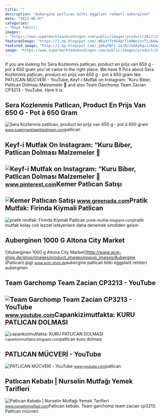 ```yaml
---
title: ""
description: "Aubergine patlican bitki eggplant rehberi auberginen"
date: "2023-06-07"
categories:
- "Ruya Tabiri"
images:
- "https://www.supermarktaanbiedingen.com/public/images/product/2017/28/0-408061-sera-kozlenmis-patlican.jpg"
featuredImage: "https://3.bp.blogspot.com/-WKa3fft9G4Q/T1ABWe1vzTI/AAAAAAAAAJ4/n_v2uSHc460/s1600/IMG_1599.JPG"
featured_image: "http://2.bp.blogspot.com/_g9kyPW7j_I4/R2JeAAyRqcI/AAAAAAAAAB0/nA6iVxpFZ2U/w1200-h630-p-k-no-nu/KURU+PATLICAN+DOLMASI.JPG"
image: "https://www.supermarktaanbiedingen.com/public/images/product/2017/28/0-408061-sera-kozlenmis-patlican.jpg"
---
```


If you are looking for Sera Kozlenmis patlican, product en prijs van 650 g - pot à 650 gram you've came to the right place. We have 9 Pics about Sera Kozlenmis patlican, product en prijs van 650 g - pot à 650 gram like PATLICAN MÜCVERİ - YouTube, Keyf-i Mutfak on Instagram: “Kuru Biber, Patlican Dolması Malzemeler 📌 and also Team Garchomp Team Zacian CP3213 - YouTube. Here it is:

Sera Kozlenmis Patlican, Product En Prijs Van 650 G - Pot à 650 Gram
--------------------------------------------------------------------

 ![Sera Kozlenmis patlican, product en prijs van 650 g - pot à 650 gram](https://www.supermarktaanbiedingen.com/public/images/product/2017/28/0-408061-sera-kozlenmis-patlican.jpg) <small>www.supermarktaanbiedingen.com</small>patlican

Keyf-i Mutfak On Instagram: “Kuru Biber, Patlican Dolması Malzemeler 📌
----------------------------------------------------------------------

 ![Keyf-i Mutfak on Instagram: “Kuru Biber, Patlican Dolması Malzemeler 📌](https://i.pinimg.com/originals/55/b9/0d/55b90d07d212f4199de94094e7a9a2e8.jpg) <small>www.pinterest.com</small>Kemer Patlıcan Satışı
---------------------

 ![Kemer Patlıcan Satışı](https://www.greenada.com/Uploads/UrunResimleri/buyuk/greenadakemer-patlican-500-gr-cf3e.jpg) <small>www.greenada.com</small>Pratik Mutfak: Firinda Kiymali Patlican
---------------------------------------

 ![pratik mutfak: Firinda Kiymali Patlican](https://3.bp.blogspot.com/-WKa3fft9G4Q/T1ABWe1vzTI/AAAAAAAAAJ4/n_v2uSHc460/s1600/IMG_1599.JPG) <small>pratik-mutfak.blogspot.com</small>pratik mutfak kolay cok lezzet isteyenlere daha denemek simdiden gelsin

Auberginen 1000 G Altona City Market
------------------------------------

 ![Auberginen 1000 g Altona City Market](http://www.acm-shop.de/shop/images/product_images/popup_images/Aubergine (Patlican).jpg) <small>www.acm-shop.de</small>aubergine patlican bitki eggplant rehberi auberginen

Team Garchomp Team Zacian CP3213 - YouTube
------------------------------------------

 ![Team Garchomp Team Zacian CP3213 - YouTube](https://i.ytimg.com/vi/HYLCwcE-Dgc/maxres2.jpg?sqp=-oaymwEoCIAKENAF8quKqQMcGADwAQH4AYwCgALgA4oCDAgAEAEYRSBHKGUwDw==&rs=AOn4CLC_ulBvmvqa2cf2uT56Qfk3FCYaDA) <small>www.youtube.com</small>Capankizimutfakta: KURU PATLICAN DOLMASI
----------------------------------------

 ![capankizimutfakta: KURU PATLICAN DOLMASI](http://2.bp.blogspot.com/_g9kyPW7j_I4/R2JeAAyRqcI/AAAAAAAAAB0/nA6iVxpFZ2U/w1200-h630-p-k-no-nu/KURU+PATLICAN+DOLMASI.JPG) <small>capankizimutfakta.blogspot.com</small>patlican kuru dolmasi

PATLICAN MÜCVERİ - YouTube
--------------------------

 ![PATLICAN MÜCVERİ - YouTube](https://i.ytimg.com/vi/FjJJM0BhC1g/maxresdefault.jpg) <small>www.youtube.com</small>patlican

Patlıcan Kebabı | Nurselin Mutfağı Yemek Tarifleri
--------------------------------------------------

 ![Patlıcan Kebabı | Nurselin Mutfağı Yemek Tarifleri](https://4.bp.blogspot.com/-JSCaHJv972E/VZJoqlikRrI/AAAAAAAACJE/tRxxpTyEYF4/s1600/sivas-patlican-kebap.jpg) <small>www.nurselinmutfagi.com</small>Patlıcan kebabı. Team garchomp team zacian cp3213. Patlican mücveri̇
